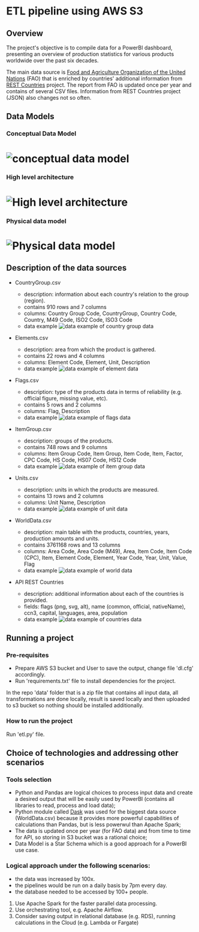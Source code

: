 # ETL pipeline using AWS S3 

## Overview
The project's objective is to compile data for a PowerBI dashboard, presenting an overview of production statistics for various products worldwide over the past six decades.

The main data source is [Food and Agriculture Organization of the United Nations](https://www.fao.org/home/en) (FAO) that is enriched by countries' additional information from [REST Countries](https://restcountries.com/) project. The report from FAO is updated once per year and contains of several CSV files. Information from REST Countries project (JSON) also changes not so often. 

## Data Models

### Conceptual Data Model
# ![conceptual data model](img/wd_conceptual_datamodel.jpg)

### High level architecture
# ![High level architecture](img/wd_architecture.jpg)

### Physical data model
# ![Physical data model](img/wd_physical_datamodel.jpg)


## Description of the data sources
- CountryGroup.csv 
    - description: information about each country's relation to the group (region).
    - contains 910 rows and 7 columns
    - columns: Country Group Code, CountryGroup, Country Code, Country, M49 Code, ISO2 Code, ISO3 Code
    - data example
    ![data example of country group data](img/de_country_group.jpg)

- Elements.csv
    - description: area from which the product is gathered.
    - contains 22 rows and 4 columns
    - columns: Element Code, Element, Unit, Description
    - data example
    ![data example of element data](img/de_element.jpg)

- Flags.csv
    - description: type of the products data in terms of reliability (e.g. official figure, missing value, etc).
    - contains 5 rows and 2 columns
    - columns: Flag, Description
    - data example
    ![data example of flags data](img/de_flag.jpg)

- ItemGroup.csv
    - description: groups of the products.
    - contains 748 rows and 9 columns
    - columns: Item Group Code, Item Group, Item Code, Item, Factor, CPC Code, HS Code, HS07 Code, HS12 Code
    - data example
    ![data example of item group data](img/de_item_group.jpg)

- Units.csv
    - description: units in which the products are measured.
    - contains 13 rows and 2 columns
    - columns: Unit Name, Description
    - data example
    ![data example of unit data](img/de_unit.jpg)

- WorldData.csv
    - description: main table with the products, countries, years, production amounts and units.
    - contains 3761168 rows and 13 columns
    - columns: Area Code, Area Code (M49), Area, Item Code, Item Code (CPC), Item, Element Code, Element, Year Code, Year, Unit, Value, Flag
    - data example
    ![data example of world data](img/de_world_data.jpg)

- API REST Countries 
    - description: additional information about each of the countries is provided.
    - fields: flags (png, svg, alt), name (common, official, nativeName), ccn3, capital, languages, area, population
    - data example
    ![data example of countries data](img/de_api_countries.jpg)

## Running a project

### Pre-requisites
- Prepare AWS S3 bucket and User to save the output, change file 'dl.cfg' accordingly.
- Run 'requirements.txt' file to install dependencies for the project.

In the repo 'data' folder that is a zip file that contains all input data, 
all  transformations are done locally, 
result is saved locally and then uploaded to s3 bucket
so nothing should be installed additionally.

### How to run the project
Run 'etl.py' file.


## Choice of technologies and addressing other scenarios

### Tools selection
- Python and Pandas are logical choices to process input data and create a desired output that will be easily used by PowerBI (contains all libraries to read, process and load data);
- Python module called [Dask](https://dask.pydata.org/en/latest/) was used for the biggest data source (WorldData.csv) because it provides more powerful capabilities of calculations than Pandas, but is less powerwul than Apache Spark;
- The data is updated once per year (for FAO data) and from time to time for API, so storing in S3 bucket was a rational choice;
- Data Model is a Star Schema which is a good approach for a PowerBI use case.

### Logical approach under the following scenarios:
- the data was increased by 100x.
- the pipelines would be run on a daily basis by 7pm every day.
- the database needed to be accessed by 100+ people.

1. Use Apache Spark for the faster parallel data processing.
2. Use orchestrating tool, e.g. Apache Airflow.
3. Consider saving output in relational database (e.g. RDS), running calculations in the Cloud (e.g. Lambda or Fargate)
